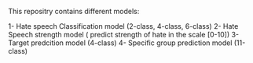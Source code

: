 This repositry contains different models:

1- Hate speech Classification model (2-class, 4-class, 6-class)
2- Hate Speech strength model ( predict strength of hate in the scale [0-10])
3- Target predcition model (4-class)
4- Specific group prediction model (11-class)
